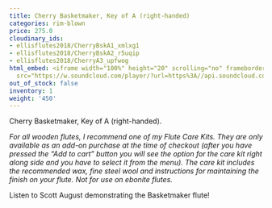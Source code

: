 ```yaml
---
title: Cherry Basketmaker, Key of A (right-handed)
categories: rim-blown
price: 275.0
cloudinary_ids:
- ellisflutes2018/CherryBskA1_xmlxg1
- ellisflutes2018/CherryBskA2_r5uqip
- ellisflutes2018/CherryA3_upfwog
html_embed: <iframe width="100%" height="20" scrolling="no" frameborder="no" allow="autoplay"
  src="https://w.soundcloud.com/player/?url=https%3A//api.soundcloud.com/tracks/536548146&color=%23ff5500&inverse=false&auto_play=false&show_user=true"></iframe>
out_of_stock: false
inventory: 1
weight: '450'
---
```


Cherry Basketmaker, Key of A (right-handed).

*For all wooden flutes, I recommend one of my Flute Care Kits.  They are only available as an add-on purchase at the time of checkout (after you have pressed the “Add to cart” button you will see the option for the care kit right along side and you have to select it from the menu). The care kit includes the recommended wax, fine steel wool and instructions for maintaining the finish on your flute.  Not for use on ebonite flutes.*

Listen to Scott August demonstrating the Basketmaker flute!
